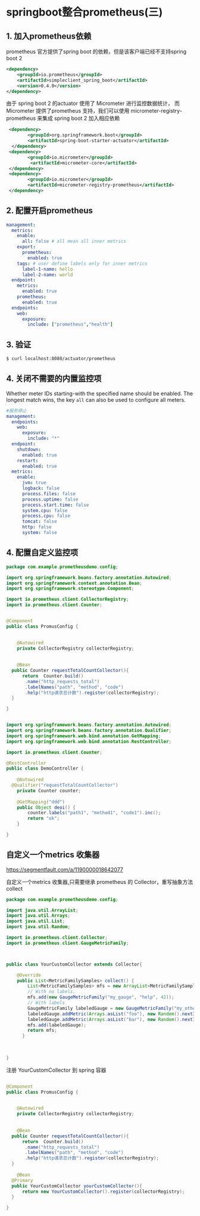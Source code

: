 # springboot整合prometheus(三)

## 1. 加入prometheus依赖

prometheus 官方提供了spring boot 的依赖，但是该客户端已经不支持spring boot 2

```xml
<dependency>
    <groupId>io.prometheus</groupId>
    <artifactId>simpleclient_spring_boot</artifactId>
    <version>0.4.0</version>
</dependency>
```

由于 spring boot 2 的actuator 使用了 Micrometer 进行监控数据统计，
而Micrometer 提供了prometheus 支持，我们可以使用 micrometer-registry-prometheus 来集成 spring boot 2
加入相应依赖

```xml
 <dependency>
        <groupId>org.springframework.boot</groupId>
        <artifactId>spring-boot-starter-actuator</artifactId>
  </dependency>
 <dependency>
        <groupId>io.micrometer</groupId>
         <artifactId>micrometer-core</artifactId>
 </dependency>
 <dependency>
        <groupId>io.micrometer</groupId>
        <artifactId>micrometer-registry-prometheus</artifactId>
 </dependency>
```

## 2. 配置开启prometheus

```yaml
management:
  metrics:
    enable:
      all: false # all mean all inner metrics 
    export:
      prometheus:
        enabled: true
    tags: # user define labels only for inner metrics
      label-1-name: hello
      label-2-name: world
  endpoint:
    metrics:
      enabled: true
    prometheus:
      enabled: true
  endpoints:
    web:
      exposure:
        include: ["prometheus","health"]
```
## 3. 验证

```sh
$ curl localhost:8080/actuator/prometheus
```

## 4. 关闭不需要的内置监控项

Whether meter IDs starting-with the specified name should be enabled. The longest match wins, the key `all` can also be used to configure all meters.

```yaml
#服务停止
management:
  endpoints:
    web:
      exposure:
        include: "*"
  endpoint:
    shutdown:
      enabled: true
    restart:
      enabled: true
  metrics:
    enable:
      jvm: true
      logback: false
      process.files: false
      process.uptime: false
      process.start.time: false
      system.cpu: false
      process.cpu: false
      tomcat: false
      http: false
      system: false
```


## 4. 配置自定义监控项


```java
package com.example.prometheusdemo.config;

import org.springframework.beans.factory.annotation.Autowired;
import org.springframework.context.annotation.Bean;
import org.springframework.stereotype.Component;

import io.prometheus.client.CollectorRegistry;
import io.prometheus.client.Counter;


@Component
public class PromusConfig {
	

	@Autowired
	private CollectorRegistry collectorRegistry;
	
	
	@Bean
  public Counter requestTotalCountCollector(){
      return  Counter.build()
       .name("http_requests_total")
       .labelNames("path", "method", "code")
       .help("http请求总计数").register(collectorRegistry);
  }

}

```


```java

import org.springframework.beans.factory.annotation.Autowired;
import org.springframework.beans.factory.annotation.Qualifier;
import org.springframework.web.bind.annotation.GetMapping;
import org.springframework.web.bind.annotation.RestController;

import io.prometheus.client.Counter;

@RestController
public class DemoController {
	
	@Autowired
  @Qualifier("requestTotalCountCollector")
	private Counter counter;
	
	@GetMapping("ddd")
	public Object deoi() {
		counter.labels("path1", "method1", "code1").inc();
		return "ok";
	}

}

```

## 自定义一个metrics 收集器

https://segmentfault.com/a/1190000018642077

自定义一个metrics 收集器,只需要继承 prometheus 的 Collector，重写抽象方法collect

```java
package com.example.prometheusdemo.config;

import java.util.ArrayList;
import java.util.Arrays;
import java.util.List;
import java.util.Random;

import io.prometheus.client.Collector;
import io.prometheus.client.GaugeMetricFamily;



public class YourCustomCollector extends Collector{

	@Override
	public List<MetricFamilySamples> collect() {
	    List<MetricFamilySamples> mfs = new ArrayList<MetricFamilySamples>();
	    // With no labels.
	    mfs.add(new GaugeMetricFamily("my_gauge", "help", 42));
	    // With labels
	    GaugeMetricFamily labeledGauge = new GaugeMetricFamily("my_other_gauge", "help", Arrays.asList("labelname"));
	    labeledGauge.addMetric(Arrays.asList("foo"), new Random().nextInt(5));
	    labeledGauge.addMetric(Arrays.asList("bar"), new Random().nextInt(5));
	    mfs.add(labeledGauge);
	    return mfs;
	  }
	
	

}

```

注册 YourCustomCollector 到 spring 容器

```java

@Component
public class PromusConfig {
	

	@Autowired
	private CollectorRegistry collectorRegistry;
	
	
	@Bean
  public Counter requestTotalCountCollector(){
      return  Counter.build()
       .name("http_requests_total")
       .labelNames("path", "method", "code")
       .help("http请求总计数").register(collectorRegistry);
  }
	
	@Bean
  @Primary
  public YourCustomCollector yourCustomCollector(){
      return new YourCustomCollector().register(collectorRegistry);
  }

}
```











